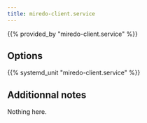 ```yaml
---
title: miredo-client.service
---
```


{{% provided_by "miredo-client.service" %}}

## Options

{{% systemd_unit "miredo-client.service" %}}

## Additionnal notes

Nothing here.